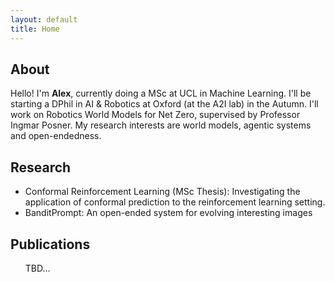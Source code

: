 ```yaml
---
layout: default
title: Home
---
```


<div id="About" class="tabcontent">
  <h2>About</h2>
  <p>Hello! I'm <strong>Alex</strong>, currently doing a MSc at UCL in Machine Learning. I'll be starting a DPhil in AI & Robotics at Oxford (at the A2I lab) in the Autumn. I'll work on Robotics World Models for Net Zero, supervised by Professor Ingmar Posner. My research interests are world models, agentic systems and open-endedness.</p>
</div>

<div id="Research" class="tabcontent">
  <h2>Research</h2>
  <ul>
    <li>Conformal Reinforcement Learning (MSc Thesis): Investigating the application of conformal prediction to the reinforcement learning setting.</li>
    <li>BanditPrompt: An open-ended system for evolving interesting images</li>
  </ul>
</div>

<div id="Publications" class="tabcontent">
  <h2>Publications</h2>
  <ul>
  TBD...
    <!-- <li>Doe, J. (2021). Title of paper. <em>Journal Name</em>.</li> -->
    <!-- <li>Doe, J., &amp; Smith, A. (2020). Title of another paper. <em>Conference Name</em>.</li> -->
  </ul>
</div>
